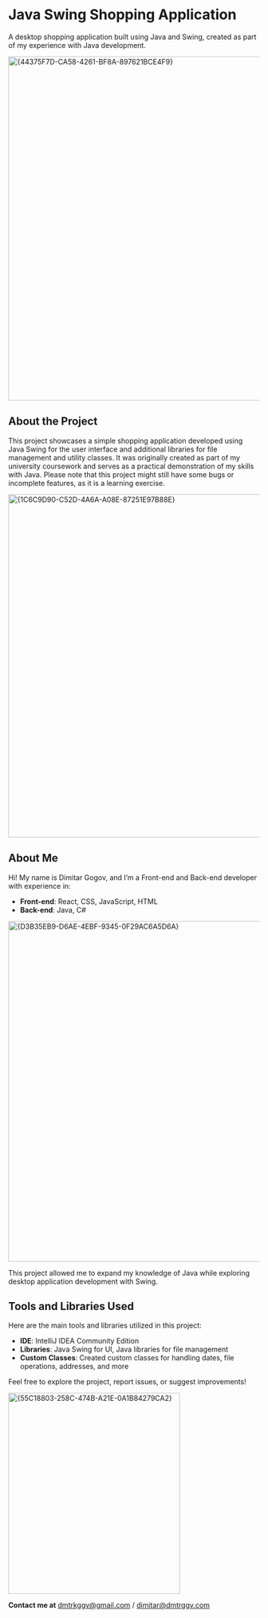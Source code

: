 # Java Swing Shopping Application  
A desktop shopping application built using Java and Swing, created as part of my experience with Java development.  

<img width="1153" height="690" alt="{44375F7D-CA58-4261-BF8A-897621BCE4F9}" src="https://github.com/user-attachments/assets/d9ae6e84-2a19-4360-ba0f-0be6be0be1f5" />

## About the Project  
This project showcases a simple shopping application developed using Java Swing for the user interface and additional libraries for file management and utility classes. It was originally created as part of my university coursework and serves as a practical demonstration of my skills with Java. Please note that this project might still have some bugs or incomplete features, as it is a learning exercise.  

<img width="1104" height="688" alt="{1C6C9D90-C52D-4A6A-A08E-87251E97B88E}" src="https://github.com/user-attachments/assets/bb37db83-782e-4918-8c3a-d94073f934f2" />

## About Me  
Hi! My name is Dimitar Gogov, and I’m a Front-end and Back-end developer with experience in:  
- **Front-end**: React, CSS, JavaScript, HTML  
- **Back-end**: Java, C#  

<img width="1095" height="683" alt="{D3B35EB9-D6AE-4EBF-9345-0F29AC6A5D6A}" src="https://github.com/user-attachments/assets/bb77bdae-faef-4157-bd7b-9a8ccf19bd84" />

This project allowed me to expand my knowledge of Java while exploring desktop application development with Swing.  

## Tools and Libraries Used  
Here are the main tools and libraries utilized in this project:  
- **IDE**: IntelliJ IDEA Community Edition  
- **Libraries**: Java Swing for UI, Java libraries for file management  
- **Custom Classes**: Created custom classes for handling dates, file operations, addresses, and more  

Feel free to explore the project, report issues, or suggest improvements!

<img width="344" height="403" alt="{55C18803-258C-474B-A21E-0A1B84279CA2}" src="https://github.com/user-attachments/assets/ce85be76-82d5-475e-8a4f-031d9e08da70" />

**Contact me at** dmtrkggv@gmail.com / dimitar@dmtrggv.com
